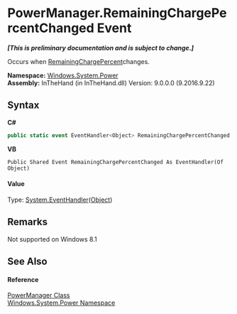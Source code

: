 # PowerManager.RemainingChargePercentChanged Event
 _**\[This is preliminary documentation and is subject to change.\]**_

Occurs when <a href="P_Windows_System_Power_PowerManager_RemainingChargePercent">RemainingChargePercent</a>changes.

**Namespace:**&nbsp;<a href="N_Windows_System_Power">Windows.System.Power</a><br />**Assembly:**&nbsp;InTheHand (in InTheHand.dll) Version: 9.0.0.0 (9.2016.9.22)

## Syntax

**C#**<br />
``` C#
public static event EventHandler<Object> RemainingChargePercentChanged
```

**VB**<br />
``` VB
Public Shared Event RemainingChargePercentChanged As EventHandler(Of Object)
```


#### Value
Type: <a href="http://msdn2.microsoft.com/en-us/library/db0etb8x" target="_blank">System.EventHandler</a>(<a href="http://msdn2.microsoft.com/en-us/library/e5kfa45b" target="_blank">Object</a>)

## Remarks
Not supported on Windows 8.1

## See Also


#### Reference
<a href="T_Windows_System_Power_PowerManager">PowerManager Class</a><br /><a href="N_Windows_System_Power">Windows.System.Power Namespace</a><br />